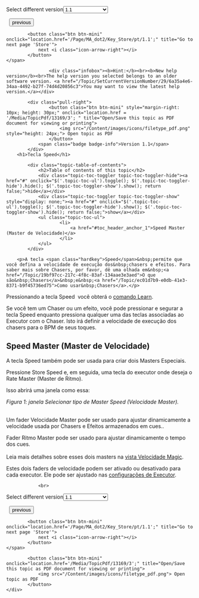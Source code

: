 
<div class="topic-navigation">

<div class="pull-right">
	<span class="pull-left">


<div class="pull-left">
<form action="/Topic/SetCurrentVersionNumber" class="form-inline" id="frmTagSelector" method="post">	<span class="form-mini">
		<div class="input-prepend"><span class="add-on">Select different version</span><select autocomplete="off" id="versionNumberId" name="versionNumberId" onchange="$(this).closest('#frmTagSelector').submit();" style="width: 120px;"><option value="">- latest -</option>
<option selected="selected" value="3">1.1</option>
<option value="7">1.2</option>
<option value="12">1.3</option>
<option value="16">1.5</option>
<option value="29">1.9</option>
</select></div>
		<input data-val="true" data-val-number="The field Int32 must be a number." data-val-required="The Int32 field is required." id="ProductId" name="ProductId" type="hidden" value="7">
		<input id="CurrentGuid" name="CurrentGuid" type="hidden" value="6a35a4e6-34aa-4492-b27f-74d4d20856c3">
	</span>
</form></div>&nbsp;	</span>
	<span class="pull-right" style="white-space: nowrap;">
			<button class="btn btn-mini" onclick="location.href='/Page/MA_dot2/Key_Setup/pt/1.1'; " title="Go to previous page 'Setup'">
				<i class="icon-arrow-left"></i> previous
			</button>

			<button class="btn btn-mini" onclick="location.href='/Page/MA_dot2/Key_Store/pt/1.1';" title="Go to next page 'Store'">
				next <i class="icon-arrow-right"></i> 
			</button>
	</span>
</div>
<div class="clear-fix" style="margin-bottom: 10px"></div>
</div>

					<div class="infobox"><b>Hint:</b><br><b>New help version</b><br>The help version you selected belongs to an older software version. <a href="/Topic/SetCurrentVersionNumber/29/6a35a4e6-34aa-4492-b27f-74d4d20856c3">You may want to view the latest help version.</a></div>

			<div class="pull-right">
					<button class="btn btn-mini" style="margin-right: 10px; height: 30px;" onclick="location.href = '/Media/TopicPdf/13169/3'; " title="Open/Save this topic as PDF document for viewing or printing">
						<img src="/Content/images/icons/filetype_pdf.png" style="height: 24px;"> Open topic as PDF
					</button>
				<span class="badge badge-info">Version 1.1</span>
			</div>
		<h1>Tecla Speed</h1>

			<div class="topic-table-of-contents">
				<h2>Table of contents of this topic</h2>
				<div class="topic-toc-toggler topic-toc-toggler-hide"><a href="#" onclick="$('.topic-toc-ul').toggle(); $('.topic-toc-toggler-hide').hide(); $('.topic-toc-toggler-show').show(); return false;">hide</a></div>
				<div class="topic-toc-toggler topic-toc-toggler-show" style="display: none;"><a href="#" onclick="$('.topic-toc-ul').toggle(); $('.topic-toc-toggler-hide').show(); $('.topic-toc-toggler-show').hide(); return false;">show</a></div>
				<ul class="topic-toc-ul">
						<li>
							<a href="#toc_header_anchor_1">Speed Master (Master de Velocidade)</a>
						</li>
				</ul>
			</div>

		<p>A tecla <span class="hardkey">Speed</span>&nbsp;permite que você defina a velocidade de execução dos&nbsp;chasers e efeitos. Para saber mais sobre Chasers, por favor, dê uma olhada em&nbsp;<a href="/Topic/19bf97cc-217c-4f8c-83af-134aae3e3aed">O que são&nbsp;Chasers</a>&nbsp;e&nbsp;<a href="/Topic/ec01d7b9-e0db-41e3-8371-b9f45736ed75">Como usar&nbsp;Chasers</a>.</p>

<p>Pressionando a tecla <span class="hardkey">Speed</span>&nbsp; você obterá o <a href="/Topic/639eb82a-7c98-48d0-949c-3406e36bb81e">comando Learn</a>.</p>

<p>Se você tem um Chaser ou um efeito, você pode pressionar e segurar a tecla <span class="hardkey">Speed</span>&nbsp;enquanto pressiona qualquer uma das teclas associadas ao Executor com o Chaser. Isto irá definir a velocidade de execução dos chasers para o BPM de seus toques.</p>

<a name="toc_header_anchor_1" id="toc_header_anchor_1" class="topic-toc-item"></a><h2>Speed Master (Master de Velocidade)</h2>

<p>A tecla Speed também pode ser usada para criar dois&nbsp;Masters Especiais.</p>

<p>Pressione <span class="hardkey">Store</span>&nbsp;<span class="hardkey">Speed</span> e, em seguida, uma tecla do executor onde deseja o Rate&nbsp;Master (Master de Ritmo).</p>

<p>Isso abrirá uma janela como essa:</p>

<p><span class="image_gray_border"><img alt="" src="/Media/Image/Dot2_ViewsandWindows_StoreSpeed_1-1-3.png" style="height:auto"><em>Figura 1: janela Selecionar tipo de Master Speed (Velocidade Master).</em></span><br>
&nbsp;</p>

<p>Um fader Velocidade Master pode ser usado para ajustar dinamicamente a velocidade usada por Chasers e Efeitos armazenados em cues..&nbsp;</p>

<p>Fader Ritmo Master pode ser usado para ajustar dinamicamente o tempo dos cues.<br>
&nbsp;<br>
Leia mais detalhes sobre esses dois masters na <a href="/Topic/7c1f0153-925d-477b-9b74-20bbc04acc98">vista Velocidade Magic</a>.&nbsp;</p>

<p>Estes dois faders de velocidade podem ser ativado ou desativado para cada executor. Ele pode ser ajustado nas <a href="/Topic/eea17a4c-1b42-406e-86d9-7e61b3a0bfdd">configurações de Executor</a>.</p>


				<br>
<div class="topic-navigation">

<div class="pull-right">
	<span class="pull-left">


<div class="pull-left">
<form action="/Topic/SetCurrentVersionNumber" class="form-inline" id="frmTagSelector" method="post">	<span class="form-mini">
		<div class="input-prepend"><span class="add-on">Select different version</span><select autocomplete="off" id="versionNumberId" name="versionNumberId" onchange="$(this).closest('#frmTagSelector').submit();" style="width: 120px;"><option value="">- latest -</option>
<option selected="selected" value="3">1.1</option>
<option value="7">1.2</option>
<option value="12">1.3</option>
<option value="16">1.5</option>
<option value="29">1.9</option>
</select></div>
		<input data-val="true" data-val-number="The field Int32 must be a number." data-val-required="The Int32 field is required." id="ProductId" name="ProductId" type="hidden" value="7">
		<input id="CurrentGuid" name="CurrentGuid" type="hidden" value="6a35a4e6-34aa-4492-b27f-74d4d20856c3">
	</span>
</form></div>&nbsp;	</span>
	<span class="pull-right" style="white-space: nowrap;">
			<button class="btn btn-mini" onclick="location.href='/Page/MA_dot2/Key_Setup/pt/1.1'; " title="Go to previous page 'Setup'">
				<i class="icon-arrow-left"></i> previous
			</button>

			<button class="btn btn-mini" onclick="location.href='/Page/MA_dot2/Key_Store/pt/1.1';" title="Go to next page 'Store'">
				next <i class="icon-arrow-right"></i> 
			</button>
	</span>
</div>
	<div class="clear-fix"></div>
	<div class="pull-right">
	
			<button class="btn btn-mini" onclick="location.href='/Media/TopicPdf/13169/3';" title="Open/Save this topic as PDF document for viewing or printing">
				<img src="/Content/images/icons/filetype_pdf.png"> Open topic as PDF
			</button>
	</div>
<div class="clear-fix" style="margin-bottom: 10px"></div>
</div>

	